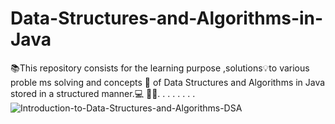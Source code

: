 # Data-Structures-and-Algorithms-in-Java
📚This repository consists  for the learning purpose ,solutions💡to various proble ms  solving  and concepts 📖 of Data Structures and Algorithms in Java stored in a structured manner.💻 👨‍💻. . . . . . . .
![Introduction-to-Data-Structures-and-Algorithms-DSA](https://user-images.githubusercontent.com/74487708/204103269-2b964b33-ac7a-4c52-96e2-5940121ed97c.png)
